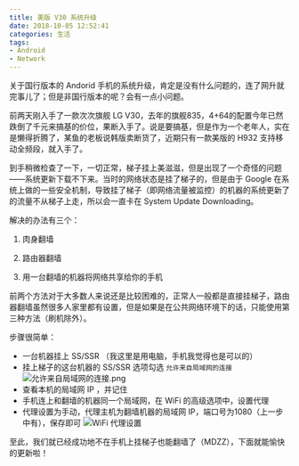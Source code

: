 ```yaml
---
title: 美版 V30 系统升级
date: 2018-10-05 12:52:41
categories: 生活
tags:
- Android
- Network
---
```

关于国行版本的 Andorid 手机的系统升级，肯定是没有什么问题的，连了网升就完事儿了；但是非国行版本的呢？会有一点小问题。

前两天刚入手了一款次次旗舰 LG V30，去年的旗舰835，4+64的配置今年已然跌倒了千元来搞基的价位，果断入手了。说是要搞基，但是作为一个老年人，实在是懒得折腾了，某鱼的老板说韩版卖断货了，近期只有一款美版的 H932 支持移动全频段，就入手了。

到手稍微检查了一下，一切正常，梯子挂上美滋滋，但是出现了一个奇怪的问题——系统更新下载不下来。当时的网络状态是挂了梯子的，但是由于 Google 在系统上做的一些安全机制，导致挂了梯子（即网络流量被监控）的机器的系统更新了的流量不从梯子上走，所以会一直卡在 System Update Downloading。

解决的办法有三个：
<!--more-->

1. 肉身翻墙

2. 路由器翻墙

3. 用一台翻墙的机器将网络共享给你的手机

  前两个方法对于大多数人来说还是比较困难的，正常人一般都是直接挂梯子，路由器翻墙虽然很多人家里都有设置，但是如果是在公共网络环境下的话，只能使用第三种方法（刷机除外）。

步骤很简单：

* 一台机器挂上 SS/SSR （我这里是用电脑，手机我觉得也是可以的）
* 挂上梯子的这台机器的 SS/SSR 选项勾选 `允许来自局域网的连接`
  ![允许来自局域网的连接.png](https://skyhive-blog-1252738260.cos.ap-shanghai.myqcloud.com/pic%2F%E5%85%81%E8%AE%B8%E6%9D%A5%E8%87%AA%E5%B1%80%E5%9F%9F%E7%BD%91%E7%9A%84%E8%BF%9E%E6%8E%A5.png)
* 查看本机的局域网 IP ，并记住
* 手机连上和翻墙的机器同一个局域网，在 WiFi 的高级选项中，设置代理
* 代理设置为手动，代理主机为翻墙机器的局域网 IP，端口号为1080（上一步中有），保存即可
  ![WiFi 代理设置](https://skyhive-blog-1252738260.cos.ap-shanghai.myqcloud.com/pic%2FWiFi%E4%BB%A3%E7%90%86%E8%AE%BE%E7%BD%AE.png)

至此，我们就已经成功地不在手机上挂梯子也能翻墙了（MDZZ），下面就能愉快的更新啦！
